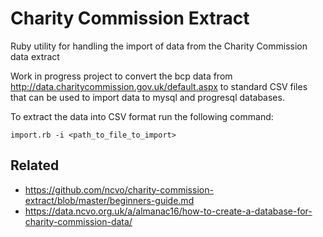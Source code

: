 # Charity Commission Extract

Ruby utility for handling the import of data from the Charity Commission data extract

Work in progress project to convert the bcp data from http://data.charitycommission.gov.uk/default.aspx to standard CSV files that can be used to import data to mysql and progresql databases.

To extract the data into CSV format run the following command:

```
import.rb -i <path_to_file_to_import>
```


Related
--------

* https://github.com/ncvo/charity-commission-extract/blob/master/beginners-guide.md
* https://data.ncvo.org.uk/a/almanac16/how-to-create-a-database-for-charity-commission-data/